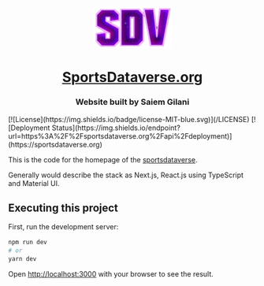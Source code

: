 
<p align="center">
<img
    width=160px
    src="public/logo/logo.png"
    alt="sportsdataverse.org"
/>
</p>
<h1 align="center"><a href="https://sportsdataverse.org">SportsDataverse.org</a></h1>

<h3 align="center">Website built by Saiem Gilani</h3>
[![License](https://img.shields.io/badge/license-MIT-blue.svg)](/LICENSE)
[![Deployment Status](https://img.shields.io/endpoint?url=https%3A%2F%2Fsportsdataverse.org%2Fapi%2Fdeployment)](https://sportsdataverse.org)


This is the code for the homepage of the [sportsdataverse](https://sportsdataverse.org).

Generally would describe the stack as Next.js, React.js using TypeScript and Material UI.



## Executing this project

First, run the development server:

```bash
npm run dev
# or
yarn dev
```

Open [http://localhost:3000](http://localhost:3000) with your browser to see the result.

